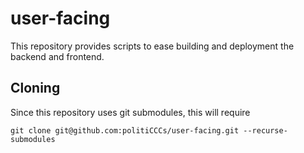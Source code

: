 # user-facing

This repository provides scripts to ease building and deployment the backend and frontend.

## Cloning

Since this repository uses git submodules, this will require

```shell
git clone git@github.com:politiCCCs/user-facing.git --recurse-submodules
```
